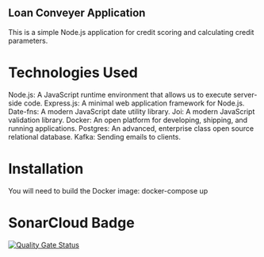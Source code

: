 ## Loan Conveyer Application
This is a simple Node.js application for credit scoring and calculating credit parameters.

# Technologies Used
Node.js: A JavaScript runtime environment that allows us to execute server-side code.
Express.js: A minimal web application framework for Node.js.
Date-fns: A modern JavaScript date utility library.
Joi: A modern JavaScript validation library.
Docker: An open platform for developing, shipping, and running applications.
Postgres: An advanced, enterprise class open source relational database.
Kafka: Sending emails to clients.

# Installation
You will need to build the Docker image: 
docker-compose up


# SonarCloud Badge
[![Quality Gate Status](https://sonarcloud.io/api/project_badges/measure?project=violettaflower123_loan-conveyer-node.js-ts&metric=alert_status)](https://sonarcloud.io/summary/new_code?id=violettaflower123_loan-conveyer-node.js-ts)